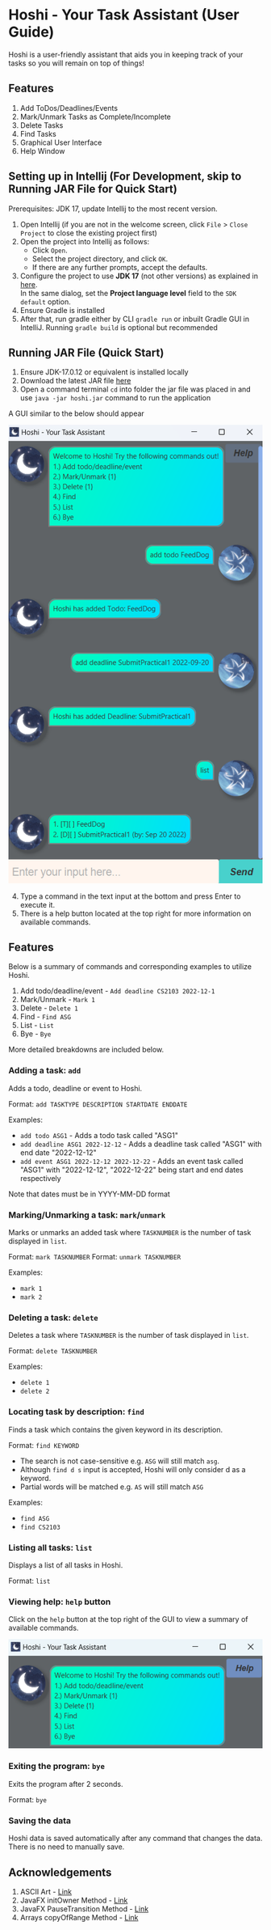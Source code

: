 # Hoshi - Your Task Assistant (User Guide)

Hoshi is a user-friendly assistant that aids you in keeping track of your tasks so you will remain on top of things!

## Features

1. Add ToDos/Deadlines/Events
2. Mark/Unmark Tasks as Complete/Incomplete
3. Delete Tasks
4. Find Tasks
5. Graphical User Interface
6. Help Window

## Setting up in Intellij (For Development, skip to Running JAR File for Quick Start)

Prerequisites: JDK 17, update Intellij to the most recent version.

1. Open Intellij (if you are not in the welcome screen, click `File` > `Close Project` to close the existing project first)
2. Open the project into Intellij as follows:
   - Click `Open`.
   - Select the project directory, and click `OK`.
   - If there are any further prompts, accept the defaults.
3. Configure the project to use **JDK 17** (not other versions) as explained in [here](https://www.jetbrains.com/help/idea/sdk.html#set-up-jdk).<br>
   In the same dialog, set the **Project language level** field to the `SDK default` option.
4. Ensure Gradle is installed
5. After that, run gradle either by CLI `gradle run` or inbuilt Gradle GUI in IntelliJ. Running `gradle build` is optional but recommended

## Running JAR File (Quick Start)

1. Ensure JDK-17.0.12 or equivalent is installed locally
2. Download the latest JAR file [here](https://github.com/ITLimJiaWei/ip/releases)
3. Open a command terminal `cd` into folder the jar file was placed in and use `java -jar hoshi.jar` command to run the application

A GUI similar to the below should appear

![Ui](Ui.png)

4. Type a command in the text input at the bottom and press Enter to execute it.
5. There is a help button located at the top right for more information on available commands.


## Features

Below is a summary of commands and corresponding examples to utilize Hoshi.

1. Add todo/deadline/event - `Add deadline CS2103 2022-12-1`
2. Mark/Unmark - `Mark 1`
3. Delete - `Delete 1`
4. Find - `Find ASG`
5. List - `List`
6. Bye - `Bye`

More detailed breakdowns are included below.

### Adding a task: `add`

Adds a todo, deadline or event to Hoshi.

Format: `add TASKTYPE DESCRIPTION STARTDATE ENDDATE`

Examples:
- `add todo ASG1` - Adds a todo task called "ASG1"
- `add deadline ASG1 2022-12-12` - Adds a deadline task called "ASG1" with end date "2022-12-12"
- `add event ASG1 2022-12-12 2022-12-22` - Adds an event task called "ASG1" 
with "2022-12-12", "2022-12-22" being start and end dates respectively

Note that dates must be in YYYY-MM-DD format

### Marking/Unmarking a task: `mark`/`unmark`

Marks or unmarks an added task where `TASKNUMBER` is the number of task displayed in `list`.

Format: `mark TASKNUMBER`
Format: `unmark TASKNUMBER`

Examples:
- `mark 1`
- `mark 2`

### Deleting a task: `delete`

Deletes a task where `TASKNUMBER` is the number of task displayed in `list`.

Format: `delete TASKNUMBER`

Examples:
- `delete 1`
- `delete 2`

### Locating task by description: `find`

Finds a task which contains the given keyword in its description.

Format: `find KEYWORD`

- The search is not case-sensitive e.g. `ASG` will still match `asg`.
- Although `find d s` input is accepted, Hoshi will only consider d as a keyword.
- Partial words will be matched e.g. `AS` will still match `ASG`

Examples:
- `find ASG`
- `find CS2103`

### Listing all tasks: `list`

Displays a list of all tasks in Hoshi.

Format: `list`

### Viewing help: `help` button

Click on the `help` button at the top right of the GUI to view a summary of available commands.

![help.png](help.png)

### Exiting the program: `bye`

Exits the program after 2 seconds.

Format: `bye`

### Saving the data

Hoshi data is saved automatically after any command that changes the data. There is no need to manually save.

## Acknowledgements

1. ASCII Art - [Link](https://patorjk.com/software/taag/#p=testall&f=Star%20Wars&t=HOSHI)
2. JavaFX initOwner Method - [Link](https://docs.oracle.com/javase/8/javafx/api/javafx/stage/Stage.html)
3. JavaFX PauseTransition Method - [Link](https://stackoverflow.com/questions/30543619/how-to-use-pausetransition-method-in-javafx)
4. Arrays copyOfRange Method - [Link](https://www.geeksforgeeks.org/java-util-arrays-copyofrange-java/)